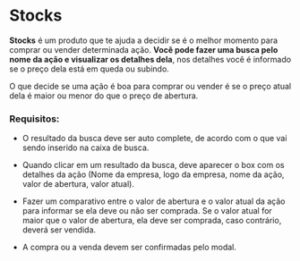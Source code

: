 # Stocks

**Stocks** é um produto que te ajuda a decidir se é o melhor momento para comprar ou vender determinada ação. **Você pode fazer uma busca pelo nome da ação e visualizar os detalhes dela**, nos detalhes você é informado se o preço dela está em queda ou subindo.

O que decide se uma ação é boa para comprar ou vender é se o preço atual dela é maior ou menor do que o preço de abertura.

### Requisitos:

* O resultado da busca deve ser auto complete, de acordo com o que vai sendo inserido na caixa de busca.

* Quando clicar em um resultado da busca, deve aparecer o box com os detalhes da ação (Nome da empresa, logo da empresa, nome da ação, valor de abertura, valor atual).

* Fazer um comparativo entre o valor de abertura e o valor atual da ação para informar se ela deve ou não ser comprada. Se o valor atual for maior que o valor de abertura, ela deve ser comprada, caso contrário, deverá ser vendida.

* A compra ou a venda devem ser confirmadas pelo modal.
